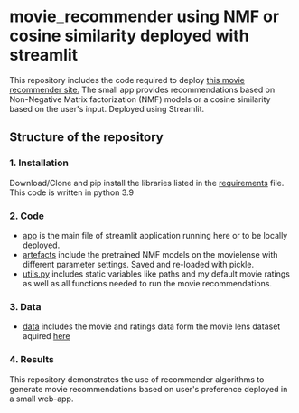 # movie_recommender using NMF or cosine similarity deployed with streamlit

This repository includes the code required to deploy <a href="https://gerritku-movie-recommender-app-rwya5g.streamlit.app/">this movie recommender site.</a>
The small app provides recommendations based on Non-Negative Matrix factorization (NMF) models or a cosine similarity based on the user's input. Deployed using Streamlit. 

## Structure of the repository

### 1. Installation

Download/Clone and pip install the libraries listed in the [requirements](requirements.txt) file. This code is written in python 3.9

### 2. Code

- [app](app.py) is the main file of streamlit application running here or to be locally deployed. 
- [artefacts](./artefacts/) include the pretrained NMF models on the movielense with different parameter settings. Saved and re-loaded with pickle.
- [utils.py](utils.py) includes static variables like paths and my default movie ratings as well as all functions needed to run the movie recommendations.

### 3. Data
- [data](./data/) includes the movie and ratings data form the movie lens dataset aquired <a href="ahttps://grouplens.org/datasets/movielens/.">here</a>

### 4. Results
This repository demonstrates the use of recommender algorithms to generate movie recommendations based on user's preference deployed in a small web-app.